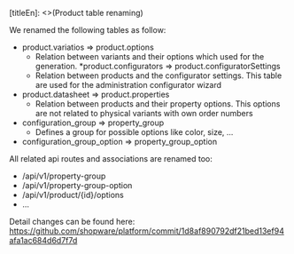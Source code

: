 [titleEn]: <>(Product table renaming)

We renamed the following tables as follow:

* product.variatios => product.options
  * Relation between variants and their options which used for the generation.
*product.configurators => product.configuratorSettings
  * Relation between products and the configurator settings. This table are used for the administration configurator wizard
* product.datasheet => product.properties
  * Relation between products and their property options. This options are not related to physical variants with own order numbers
* configuration_group => property_group
  * Defines a group for possible options like color, size, ...
* configuration_group_option => property_group_option

All related api routes and associations are renamed too:

* /api/v1/property-group
* /api/v1/property-group-option
* /api/v1/product/{id}/options
* ...

Detail changes can be found here: https://github.com/shopware/platform/commit/1d8af890792df21bed13ef94afa1ac684d6d7f7d

